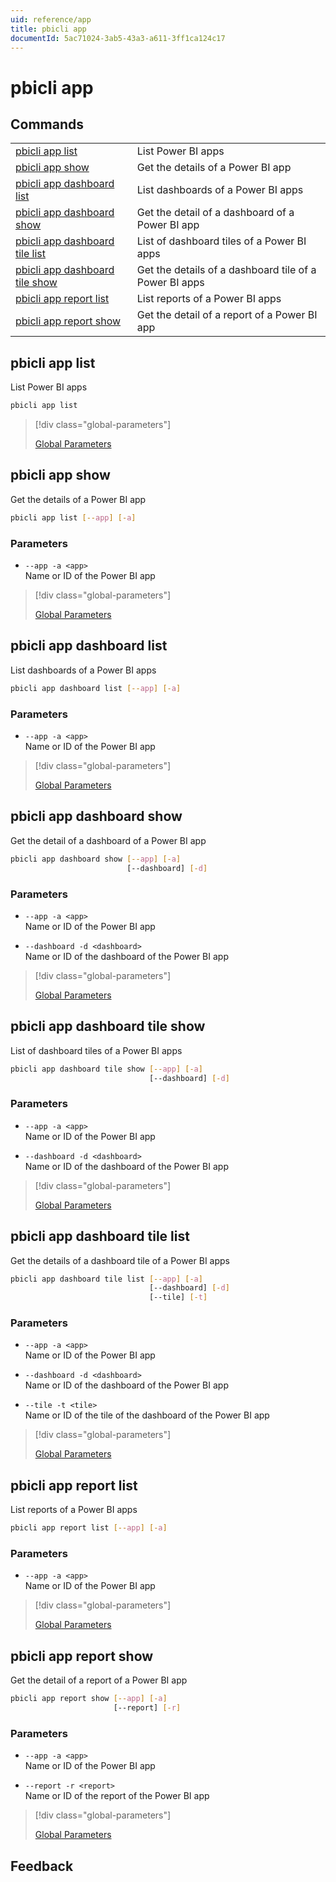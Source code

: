 ```yaml
---
uid: reference/app
title: pbicli app
documentId: 5ac71024-3ab5-43a3-a611-3ff1ca124c17
---
```


# pbicli app

## Commands

|                                                                   |                                                        |
| ----------------------------------------------------------------- | ------------------------------------------------------ |
| [pbicli app list](#pbicli-app-list)                               | List Power BI apps                                     |
| [pbicli app show](#pbicli-app-show)                               | Get the details of a Power BI app                      |
| [pbicli app dashboard list](#pbicli-app-dashboard-list)           | List dashboards of a Power BI apps                     |
| [pbicli app dashboard show](#pbicli-app-dashboard-show)           | Get the detail of a dashboard of a Power BI app        |
| [pbicli app dashboard tile list](#pbicli-app-dashboard-tile-list) | List of dashboard tiles of a Power BI apps             |
| [pbicli app dashboard tile show](#pbicli-app-dashboard-tile-show) | Get the details of a dashboard tile of a Power BI apps |
| [pbicli app report list](#pbicli-app-report-list)                 | List reports of a Power BI apps                        |
| [pbicli app report show](#pbicli-app-report-show)                 | Get the detail of a report of a Power BI app           |

## pbicli app list

List Power BI apps

```bash
pbicli app list
```

> [!div class="global-parameters"]
>
> [Global Parameters](xref:global)

## pbicli app show

Get the details of a Power BI app

```bash
pbicli app list [--app] [-a]
```

### Parameters

-   `--app -a <app>`<br/>Name or ID of the Power BI app

> [!div class="global-parameters"]
>
> [Global Parameters](xref:global)

## pbicli app dashboard list

List dashboards of a Power BI apps

```bash
pbicli app dashboard list [--app] [-a]
```

### Parameters

-   `--app -a <app>`<br/>Name or ID of the Power BI app

> [!div class="global-parameters"]
>
> [Global Parameters](xref:global)

## pbicli app dashboard show

Get the detail of a dashboard of a Power BI app

```bash
pbicli app dashboard show [--app] [-a]
                          [--dashboard] [-d]
```

### Parameters

-   `--app -a <app>`<br/>Name or ID of the Power BI app

-   `--dashboard -d <dashboard>`<br/>Name or ID of the dashboard of the Power BI app

> [!div class="global-parameters"]
>
> [Global Parameters](xref:global)

## pbicli app dashboard tile show

List of dashboard tiles of a Power BI apps

```bash
pbicli app dashboard tile show [--app] [-a]
                               [--dashboard] [-d]
```

### Parameters

-   `--app -a <app>`<br/>Name or ID of the Power BI app

-   `--dashboard -d <dashboard>`<br/>Name or ID of the dashboard of the Power BI app

> [!div class="global-parameters"]
>
> [Global Parameters](xref:global)

## pbicli app dashboard tile list

Get the details of a dashboard tile of a Power BI apps

```bash
pbicli app dashboard tile list [--app] [-a]
                               [--dashboard] [-d]
                               [--tile] [-t]
```

### Parameters

-   `--app -a <app>`<br/>Name or ID of the Power BI app

-   `--dashboard -d <dashboard>`<br/>Name or ID of the dashboard of the Power BI app

-   `--tile -t <tile>`<br/>Name or ID of the tile of the dashboard of the Power BI app

> [!div class="global-parameters"]
>
> [Global Parameters](xref:global)

## pbicli app report list

List reports of a Power BI apps

```bash
pbicli app report list [--app] [-a]
```

### Parameters

-   `--app -a <app>`<br/>Name or ID of the Power BI app

> [!div class="global-parameters"]
>
> [Global Parameters](xref:global)

## pbicli app report show

Get the detail of a report of a Power BI app

```bash
pbicli app report show [--app] [-a]
                       [--report] [-r]
```

### Parameters

-   `--app -a <app>`<br/>Name or ID of the Power BI app

-   `--report -r <report>`<br/>Name or ID of the report of the Power BI app

> [!div class="global-parameters"]
>
> [Global Parameters](xref:global)

## Feedback
